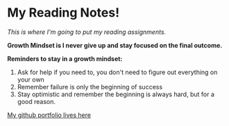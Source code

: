 # My Reading Notes!

*This is where I'm going to put my reading assignments.*

**Growth Mindset is I never give up and stay focused on the final outcome.**

**Reminders to stay in a growth mindset:**
1. Ask for help if you need to, you don't need to figure out everything on your own
2. Remember failure is only the beginning of success
3. Stay optimistic and remember the beginning is always hard, but for a good reason.

[My github portfolio lives here](https://github.com/sarahamer13)
